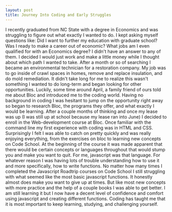 ```yaml
---
layout: post
title: Journey Into Coding and Early Struggles
---
```

I recently graduated from NC State with a degree in Economics and was struggling to figure out what exactly I wanted to do. I kept asking myself questions like: Did I want to further my education with graduate school? Was I ready to make a career out of economic? What jobs am I even qualified for with an Economics degree? I didn't have an answer to any of them. I decided I would just work and make a little money while I thought about which path I wanted to take. After a month or so of searching I became an environmental technician for a restoration company. My job was to go inside of crawl spaces in homes, remove and replace insulation, and do mold remediation. It didn't take long for me to realize this wasn't something I wanted to do long-term and began looking for other opportunities.
Luckily, some time around April, a family friend of ours told me about Bloc and introduced me to the coding world. Having no background in coding I was hesitant to jump on the opportunity right away so began to research Bloc, the programs they offer, and what exactly I would be learning. After a couple months of thinking and once my lease was up (I was still up at school because my lease ran into June) I decided to enroll in the Web-development course at Bloc. Once familiar with the command line my first experience with coding was in HTML and CSS. Surprisingly I felt I was able to catch on pretty quickly and was really enjoying everything, from the exercises on bloc to learning new concepts on Code School.
At the beginning of the course it was made apparent that there would be certain concepts or languages throughout that would stump you and make you want to quit. For me, javascript was that language. For whatever reason I was having lots of trouble understanding how to use it and more specifically, how to write functions. No matter how many times I completed the Javascript Roadtrip courses on Code School I still struggling with what seemed like the most basic javascript functions. It honestly almost does make you want to give up at times. But like most new concepts with more practice and the help of a couple books I was able to get better. I am still learning it but I now have a decent level of confidence and comfort using javascript and creating different functions. Coding has taught me that it is most important to keep learning, studying, and challenging yourself.  
